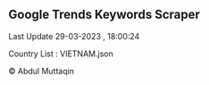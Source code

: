 

## Google Trends Keywords Scraper 
 
Last Update 29-03-2023 , 18:00:24

Country List :
VIETNAM.json



© Abdul Muttaqin 
